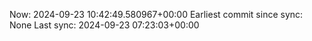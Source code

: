 Now: 2024-09-23 10:42:49.580967+00:00 Earliest commit since sync: None Last sync: 2024-09-23 07:23:03+00:00
